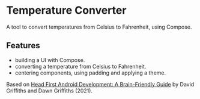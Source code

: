 # Temperature Converter

A tool to convert temperatures from Celsius to Fahrenheit, using Compose.

<!-- <p align="center">
<img src="screenshot.png" style="width:528px;max-width: 100%;">
</p> -->

## Features

- building a UI with Compose.
- converting a temperature from Celsius to Fahrenheit.
- centering components, using padding and applying a theme.

Based on [Head First Android Development: A Brain-Friendly Guide](https://www.amazon.com/Head-First-Android-Development-Brain-Friendly/dp/1449362184) by David Griffiths and Dawn Griffiths (2021).
